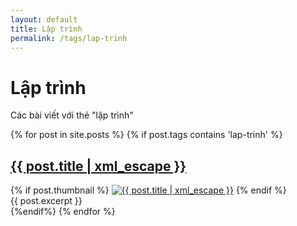 ```yaml
---
layout: default
title: Lập trình
permalink: /tags/lap-trinh
---
```

<div id="index">
<div class="category_detail">
    <h1>Lập trình</h1>
    <p>Các bài viết với thẻ "lập trình"</p>
</div>
{% for post in site.posts %}
{% if post.tags contains 'lap-trinh' %}
<article class="post" itemscope itemtype="http://schema.org/Article">
  <h1 itemprop="name"><a itemprop="url" href="{{ site.site_url }}{{ post.url }}" title="{{ post.title | xml_escape }}" >{{ post.title | xml_escape }}</a></h1>
  {% if post.thumbnail %}
  <a href="{{ post.url }}"><img itemprop="image" src="{{ site.site_url }}images/{{ post.thumbnail }}" alt="{{ post.title | xml_escape }}" class="post_thumbnail"></a>
  {% endif %}
  <div class="excerpt" itemprop="description">
    {{ post.excerpt }}
  </div>
  <div class="clear"></div>
</article>
{%endif%}
{% endfor %}
</div>
